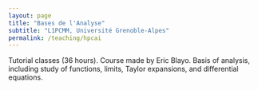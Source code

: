 ```yaml
---
layout: page
title: "Bases de l'Analyse"
subtitle: "L1PCMM, Université Grenoble-Alpes"
permalink: /teaching/hpcai
---
```


Tutorial classes (36 hours). Course made by Eric Blayo.
Basis of analysis, including study of functions, limits, Taylor expansions, and differential equations.



